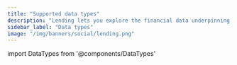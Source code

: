 ```yaml
---
title: "Supported data types"
description: "Lending lets you explore the financial data underpinning the enhanced reports."
sidebar_label: "Data types"
image: "/img/banners/social/lending.png"
---
```


import DataTypes from '@components/DataTypes'

<DataTypes productName="lending"/>

<br/>